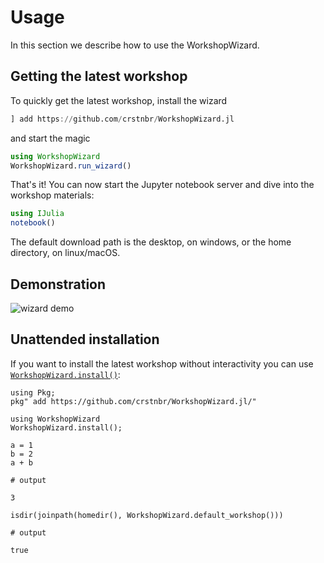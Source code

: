 # Usage

In this section we describe how to use the WorkshopWizard.

## Getting the latest workshop

To quickly get the latest workshop, install the wizard

```julia
] add https://github.com/crstnbr/WorkshopWizard.jl
```

and start the magic

```julia
using WorkshopWizard
WorkshopWizard.run_wizard()
```

That's it! You can now start the Jupyter notebook server and dive into the workshop materials:

```julia
using IJulia
notebook()
```

The default download path is the desktop, on windows, or the home directory, on linux/macOS.

## Demonstration

![wizard demo](https://raw.githubusercontent.com/crstnbr/WorkshopWizard.jl/master/demo/wizard.gif)


## Unattended installation

If you want to install the latest workshop without interactivity you can use
[`WorkshopWizard.install()`](@ref):

```@setup
using Pkg;
pkg" add https://github.com/crstnbr/WorkshopWizard.jl/"
```

```@repl
using WorkshopWizard
WorkshopWizard.install();
```

```jldoctest
a = 1
b = 2
a + b

# output

3
```

```jldoctest
isdir(joinpath(homedir(), WorkshopWizard.default_workshop()))

# output

true
```
